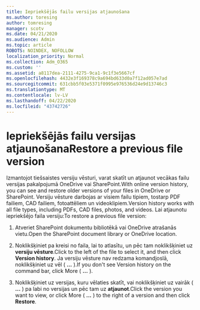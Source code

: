 ```yaml
---
title: Iepriekšējās failu versijas atjaunošana
ms.author: toresing
author: tomresing
manager: scotv
ms.date: 04/21/2020
ms.audience: Admin
ms.topic: article
ROBOTS: NOINDEX, NOFOLLOW
localization_priority: Normal
ms.collection: Adm_O365
ms.custom: ''
ms.assetid: a8117dea-2111-4275-9ca1-9c1f3e5667cf
ms.openlocfilehash: 4432e3f169378c9a694bd633d0a7f12ad057e7ad
ms.sourcegitcommit: 631cbb5f03e5371f0995e976536d24e9d13746c3
ms.translationtype: MT
ms.contentlocale: lv-LV
ms.lasthandoff: 04/22/2020
ms.locfileid: "43742726"
---
```

# <a name="restore-a-previous-file-version"></a><span data-ttu-id="4ccf9-102">Iepriekšējās failu versijas atjaunošana</span><span class="sxs-lookup"><span data-stu-id="4ccf9-102">Restore a previous file version</span></span>

<span data-ttu-id="4ccf9-103">Izmantojot tiešsaistes versiju vēsturi, varat skatīt un atjaunot vecākas failu versijas pakalpojumā OneDrive vai SharePoint.</span><span class="sxs-lookup"><span data-stu-id="4ccf9-103">With online version history, you can see and restore older versions of your files in OneDrive or SharePoint.</span></span> <span data-ttu-id="4ccf9-104">Versiju vēsture darbojas ar visiem failu tipiem, tostarp PDF failiem, CAD failiem, fotoattēliem un videoklipiem.</span><span class="sxs-lookup"><span data-stu-id="4ccf9-104">Version history works with all file types, including PDFs, CAD files, photos, and videos.</span></span> <span data-ttu-id="4ccf9-105">Lai atjaunotu iepriekšējo faila versiju:</span><span class="sxs-lookup"><span data-stu-id="4ccf9-105">To restore a previous file version:</span></span>
  
1. <span data-ttu-id="4ccf9-106">Atveriet SharePoint dokumentu bibliotēkā vai OneDrive atrašanās vietu.</span><span class="sxs-lookup"><span data-stu-id="4ccf9-106">Open the SharePoint document library or OneDrive location.</span></span>
    
2. <span data-ttu-id="4ccf9-107">Noklikšķiniet pa kreisi no faila, lai to atlasītu, un pēc tam noklikšķiniet uz **versiju vēsture**.</span><span class="sxs-lookup"><span data-stu-id="4ccf9-107">Click to the left of the file to select it, and then click **Version history**.</span></span> <span data-ttu-id="4ccf9-108">Ja versiju vēsture nav redzama komandjoslā, noklikšķiniet uz vēl ( **...** ).</span><span class="sxs-lookup"><span data-stu-id="4ccf9-108">If you don't see Version history on the command bar, click More ( **...** ).</span></span> 
    
3. <span data-ttu-id="4ccf9-109">Noklikšķiniet uz versijas, kuru vēlaties skatīt, vai noklikšķiniet uz vairāk ( **...** ) pa labi no versijas un pēc tam uz **atjaunot**.</span><span class="sxs-lookup"><span data-stu-id="4ccf9-109">Click the version you want to view, or click More ( **...** ) to the right of a version and then click **Restore**.</span></span>
    

